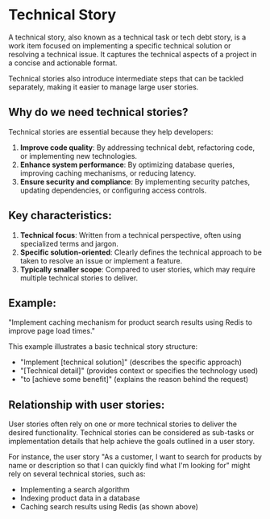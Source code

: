 # Technical Story

A technical story, also known as a technical task or tech debt story, is a work item focused on implementing a specific technical solution or resolving a technical issue. It captures the technical aspects of a project in a concise and actionable format.

Technical stories also introduce intermediate steps that can be tackled separately, making it easier to manage large user stories.

## Why do we need technical stories?

Technical stories are essential because they help developers:

1. **Improve code quality**: By addressing technical debt, refactoring code, or implementing new technologies.
2. **Enhance system performance**: By optimizing database queries, improving caching mechanisms, or reducing latency.
3. **Ensure security and compliance**: By implementing security patches, updating dependencies, or configuring access controls.

## Key characteristics:

1. **Technical focus**: Written from a technical perspective, often using specialized terms and jargon.
2. **Specific solution-oriented**: Clearly defines the technical approach to be taken to resolve an issue or implement a feature.
3. **Typically smaller scope**: Compared to user stories, which may require multiple technical stories to deliver.

## Example:

"Implement caching mechanism for product search results using Redis to improve page load times."

This example illustrates a basic technical story structure:

* "Implement [technical solution]" (describes the specific approach)
* "[Technical detail]" (provides context or specifies the technology used)
* "to [achieve some benefit]" (explains the reason behind the request)

## Relationship with user stories:

User stories often rely on one or more technical stories to deliver the desired functionality. Technical stories can be considered as sub-tasks or implementation details that help achieve the goals outlined in a user story.

For instance, the user story "As a customer, I want to search for products by name or description so that I can quickly find what I'm looking for" might rely on several technical stories, such as:

* Implementing a search algorithm
* Indexing product data in a database
* Caching search results using Redis (as shown above)
